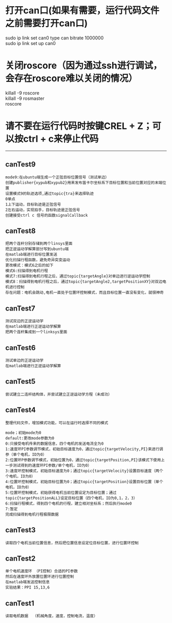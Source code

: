 
# 打开can口(如果有需要，运行代码文件之前需要打开can口)

sudo ip link set can0 type can bitrate 1000000  
sudo ip link set up can0  

# 关闭roscore（因为通过ssh进行调试，会存在roscore难以关闭的情况）

killall -9 roscore  
killall -9 rosmaster  
roscore  

# 请不要在运行代码时按键CREL + Z；可以按ctrl + c来停止代码

---------------------

## canTest9

    mode9:在ubuntu端生成一个正弦目标位置信号（测试单边）  
    创建publisher{xypub和xypub2}用来发布笛卡尔坐标系下目标位置和当前位置对应的末端位置  
    设置模式9的轨迹选项,通过topic{tra}来选择轨迹  
    0单点  
    1上下运动，目标轨迹是正弦信号  
    2左右运动，实现拍手，目标轨迹是正弦信号  
    创建接受ctrl c 信号的函数signalCallback  

## canTest8

    把两个连杆分别存储到两个linsys里面  
    把正逆运动学解算部分写到ubuntu端  
    在matlab端进行目标位置发送  
    优化扫描行程函数，避免奇异突变运动  
    更改模式：模式6之后的如下  
    模式6:扫描得到电机行程  
    模式7:扫描得到电机行程之后，通过topic{targetAngle}对单边进行逆运动学控制  
    模式8：扫描得到电机行程之后，通过topic{targetAngle2,targetPositionXY}对双边电机进行控制  
    存在问题：电机会跳动,电机一直处于位置环控制模式，而且目标位置一直没有变化，就很神奇  

## canTest7

    测试双边的正逆运动学  
    在matlab端进行正逆运动学解算  
    把两个连杆集成到一个linksys里面  

## canTest6

    测试单边的正逆运动学  
    在matlab端进行正逆运动学解算  

## canTest5

    尝试建立二连杆结构体，并尝试建立正逆运动学方程（未成功）  

## canTest4

    整理代码文件，增加模式功能，可以在运行时选择不同的模式  

    mode；初始mode为0  
    default:更改mode参数为0  
    0:只接受电机传来的数据信息，四个电机的发送电流全为0
    1:速度环PI参数调节模式，初始目标速度为0，通过topic{targetVelocity,PI}来进行调参（单个电机，ID为0）  
    2:位置环P参数调节模式，初始位置为0，通过topic{targetPosition,PI}该模式下使用上一步测试得到的速度环PI参数/单个电机，ID为0）  
    3:速度环控制模式，初始目标速度为0；通过topic{targetVelocity}设置目标速度（两个个电机，ID为0）  
    4:位置环控制模式，初始目标位置为0；通过topic{targetPosition}设置目标位置（单个电机，ID为0）  
    5:位置环控制模式，初始获得电机当前位置设定为目标位置；通过topic{targetPositionALL}设定目标位置（四个电机，ID为0,1，2，3）  
    6:扫描行程模式，得到四个电机的行程，建立相对坐标系；然后执行mode0  
    7:暂定  
    完成扫描得到电机行程极限数据  

## canTest3

    读取四个电机当前位置信息，然后把位置信息设定位目标位置，进行位置环控制  

## canTest2

    单个电机速度环 （PI控制）合适的PI参数  
    然后在速度环外放置位置环进行位置控制  
    在matlab端发送控制信息  
    实验结果：PPI 15,13,6  

## canTest1

    读取电机数据  （机械角度，速度，控制电流，温度）
